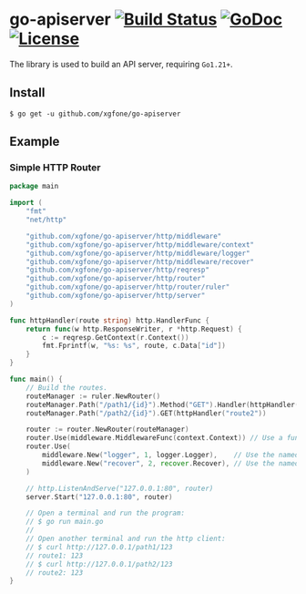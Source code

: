 # go-apiserver [![Build Status](https://github.com/xgfone/go-apiserver/actions/workflows/go.yml/badge.svg)](https://github.com/xgfone/go-apiserver/actions/workflows/go.yml) [![GoDoc](https://pkg.go.dev/badge/github.com/xgfone/go-apiserver)](https://pkg.go.dev/github.com/xgfone/go-apiserver) [![License](https://img.shields.io/badge/License-Apache%202.0-blue.svg?style=flat-square)](https://raw.githubusercontent.com/xgfone/go-apiserver/master/LICENSE)


The library is used to build an API server, requiring `Go1.21+`.


## Install
```shell
$ go get -u github.com/xgfone/go-apiserver
```


## Example

### Simple HTTP Router
```go
package main

import (
	"fmt"
	"net/http"

	"github.com/xgfone/go-apiserver/http/middleware"
	"github.com/xgfone/go-apiserver/http/middleware/context"
	"github.com/xgfone/go-apiserver/http/middleware/logger"
	"github.com/xgfone/go-apiserver/http/middleware/recover"
	"github.com/xgfone/go-apiserver/http/reqresp"
	"github.com/xgfone/go-apiserver/http/router"
	"github.com/xgfone/go-apiserver/http/router/ruler"
	"github.com/xgfone/go-apiserver/http/server"
)

func httpHandler(route string) http.HandlerFunc {
	return func(w http.ResponseWriter, r *http.Request) {
		c := reqresp.GetContext(r.Context())
		fmt.Fprintf(w, "%s: %s", route, c.Data["id"])
	}
}

func main() {
	// Build the routes.
	routeManager := ruler.NewRouter()
	routeManager.Path("/path1/{id}").Method("GET").Handler(httpHandler("route1"))
	routeManager.Path("/path2/{id}").GET(httpHandler("route2"))

	router := router.NewRouter(routeManager)
	router.Use(middleware.MiddlewareFunc(context.Context)) // Use a function as middleware
	router.Use(
		middleware.New("logger", 1, logger.Logger),    // Use the named priority middleware
		middleware.New("recover", 2, recover.Recover), // Use the named priority middleware
	)

	// http.ListenAndServe("127.0.0.1:80", router)
	server.Start("127.0.0.1:80", router)

	// Open a terminal and run the program:
	// $ go run main.go
	//
	// Open another terminal and run the http client:
	// $ curl http://127.0.0.1/path1/123
	// route1: 123
	// $ curl http://127.0.0.1/path2/123
	// route2: 123
}
```
